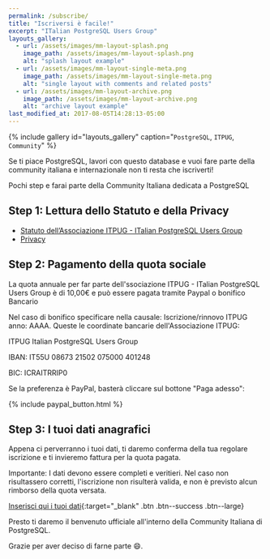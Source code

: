 ```yaml
---
permalink: /subscribe/
title: "Iscriversi è facile!"
excerpt: "ITalian PostgreSQL Users Group"
layouts_gallery:
  - url: /assets/images/mm-layout-splash.png
    image_path: /assets/images/mm-layout-splash.png
    alt: "splash layout example"
  - url: /assets/images/mm-layout-single-meta.png
    image_path: /assets/images/mm-layout-single-meta.png
    alt: "single layout with comments and related posts"
  - url: /assets/images/mm-layout-archive.png
    image_path: /assets/images/mm-layout-archive.png
    alt: "archive layout example"
last_modified_at: 2017-08-05T14:28:13-05:00
---
```


{% include gallery id="layouts_gallery" caption="`PostgreSQL`, `ITPUG`, `Community`" %}

Se ti piace PostgreSQL, lavori con questo database e vuoi fare parte della community italiana e internazionale non ti resta che iscriverti!

Pochi step e farai parte della Community Italiana dedicata a PostgreSQL

## Step 1: Lettura dello Statuto e della Privacy

* [Statuto dell’Associazione ITPUG - ITalian PostgreSQL Users Group](/assets/statuto.pdf/)
* [Privacy](/terms/)

## Step 2: Pagamento della quota sociale

La quota annuale per far parte dell'ssociazione ITPUG - ITalian PostgreSQL Users Group è di 10,00€ e può essere pagata tramite Paypal o bonifico Bancario

Nel caso di bonifico specificare nella causale: Iscrizione/rinnovo ITPUG anno: AAAA. Queste le coordinate bancarie dell'Associazione ITPUG:

ITPUG Italian PostgreSQL Users Group

IBAN: IT55U 08673 21502 075000 401248

BIC: ICRAITRRIP0

Se la preferenza è PayPal, basterà cliccare sul bottone "Paga adesso":

{% include paypal_button.html %}

## Step 3: I tuoi dati anagrafici

Appena ci perverranno i tuoi dati, ti daremo conferma della tua regolare iscrizione e ti invieremo fattura per la quota pagata.

Importante: I dati devono essere completi e veritieri. Nel caso non risultassero corretti, l'iscrizione non risulterà valida, e non è previsto alcun rimborso della quota versata.

[Inserisci qui i tuoi dati](https://docs.google.com/forms/d/e/1FAIpQLSdNePyXs8jA6PiqT99k9ncB4ZZzkMcJ_f3Zi40LA302xGGtAg/viewform){:target="_blank" .btn .btn--success .btn--large}

 Presto ti daremo il benvenuto ufficiale all'interno della Community Italiana di PostgreSQL.

 Grazie per aver deciso di farne parte :smile:.
